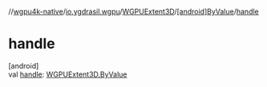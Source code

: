 //[wgpu4k-native](../../../../index.md)/[io.ygdrasil.wgpu](../../index.md)/[WGPUExtent3D](../index.md)/[[android]ByValue](index.md)/[handle](handle.md)

# handle

[android]\
val [handle](handle.md): [WGPUExtent3D.ByValue](../../../io.ygdrasil.wgpu.android/-w-g-p-u-extent3-d/-by-value/index.md)